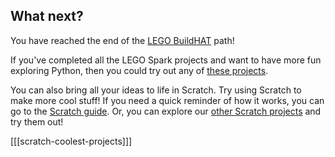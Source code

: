## What next?

You have reached the end of the [LEGO BuildHAT](https://projects.raspberrypi.org/en/pathways/name-of-path) path!

If you've completed all the LEGO Spark projects and want to have more fun exploring Python, then you could try out any of [these projects](https://projects.raspberrypi.org/en/projects?software%5B%5D=python).

You can also bring all your ideas to life in Scratch. Try using Scratch to make more cool stuff! If you need a quick reminder of how it works, you can go to the [Scratch guide](https://projects.raspberrypi.org/en/projects/getting-started-scratch). Or, you can explore our [other Scratch projects](https://projects.raspberrypi.org/en/projects?software%5B%5D=scratch&curriculum%5B%5D=%201) and try them out!

[[[scratch-coolest-projects]]]

